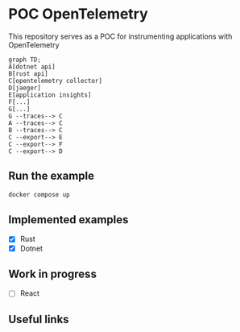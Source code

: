 # POC OpenTelemetry

This repository serves as a POC for instrumenting applications with OpenTelemetry

```mermaid
graph TD;
A[dotnet api]
B[rust api]
C[opentelemetry collector]
D[jaeger]
E[application insights]
F[...]
G[...]
G --traces--> C
A --traces--> C
B --traces--> C
C --export--> E
C --export--> F
C --export--> D
```

## Run the example

```bash
docker compose up
```
## Implemented examples

- [x] Rust
- [x] Dotnet

## Work in progress

- [ ] React

## Useful links

